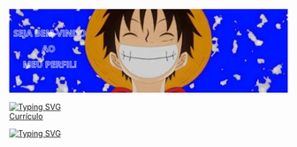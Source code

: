 <img src="foto_luffy.jpg"/>

<a href="https://git.io/typing-svg"><img src="https://readme-typing-svg.demolab.com?font=Chela+One&pause=1000&color=19ABFF&random=false&width=435&lines=Para+mais+informa%C3%A7%C3%B5es+meu+curr%C3%ADculo+abaixo!" alt="Typing SVG" /></a><br>
<a href="Currículo.v1.pdf" dowload="Currículo" type="application/pdf">Currículo</a>

<a href="https://git.io/typing-svg"><img src="https://readme-typing-svg.demolab.com?font=Chela+One&duration=5500&pause=100&color=19ABFF&random=false&width=435&lines=Sou+desenvolvedor+Front-End!;Estudando+para+ser+Full-Stack!" alt="Typing SVG" /></a>
